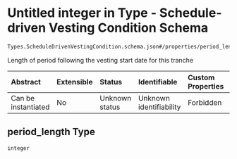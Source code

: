 # Untitled integer in Type - Schedule-driven Vesting Condition Schema

```txt
Types.ScheduleDrivenVestingCondition.schema.json#/properties/period_length
```

Length of period following the vesting start date for this tranche

| Abstract            | Extensible | Status         | Identifiable            | Custom Properties | Additional Properties | Access Restrictions | Defined In                                                                                                                          |
| :------------------ | :--------- | :------------- | :---------------------- | :---------------- | :-------------------- | :------------------ | :---------------------------------------------------------------------------------------------------------------------------------- |
| Can be instantiated | No         | Unknown status | Unknown identifiability | Forbidden         | Allowed               | none                | [ScheduleDrivenVestingCondition.schema.json*](../../schema/types/ScheduleDrivenVestingCondition.schema.json "open original schema") |

## period_length Type

`integer`
